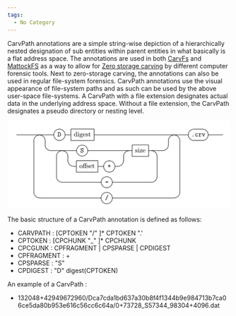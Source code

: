 ```yaml
---
tags:
  - No Category
---
```

CarvPath annotations are a simple string-wise depiction of a
hierarchically nested designation of sub entities within parent entities
in what basically is a flat address space. The annotations are used in
both [CarvFs](carvfs.md) and [MattockFS](mattockfs.md)
as a way to allow for [Zero storage
carving](zero_storage_carving.md) by different computer forensic
tools. Next to zero-storage carving, the annotations can also be used in
regular file-system forensics. CarvPath annotations use the visual
appearance of file-system paths and as such can be used by the above
user-space file-systems. A CarvPath with a file extension designates
actual data in the underlying address space. Without a file extension,
the CarvPath designates a pseudo directory or nesting level.

<img src="../assets/images/Carvpath.png"
title="carvpath" width="550"
alt="carvpath" />

The basic structure of a CarvPath annotation is defined as follows:

- CARVPATH : \[CPTOKEN "/" \]\* CPTOKEN ".' <extension>
- CPTOKEN : \[CPCHUNK "_" \]\* CPCHUNK
- CPCGUNK : CPFRAGMENT \| CPSPARSE \| CPDIGEST
- CPFRAGMENT : <offset> + <size>
- CPSPARSE : "S" <size>
- CPDIGEST : "D" digest(CPTOKEN)

An example of a CarvPath :

- 132048+42949672960/Dca7cda1bd637a30b8f4f1344b9e984713b7ca06ce5da80b953e616c56cc6c64a/0+73728_S57344_98304+4096.dat